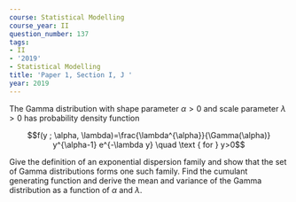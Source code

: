 ```yaml
---
course: Statistical Modelling
course_year: II
question_number: 137
tags:
- II
- '2019'
- Statistical Modelling
title: 'Paper 1, Section I, J '
year: 2019
---
```




The Gamma distribution with shape parameter $\alpha>0$ and scale parameter $\lambda>0$ has probability density function

$$f(y ; \alpha, \lambda)=\frac{\lambda^{\alpha}}{\Gamma(\alpha)} y^{\alpha-1} e^{-\lambda y} \quad \text { for } y>0$$

Give the definition of an exponential dispersion family and show that the set of Gamma distributions forms one such family. Find the cumulant generating function and derive the mean and variance of the Gamma distribution as a function of $\alpha$ and $\lambda$.
